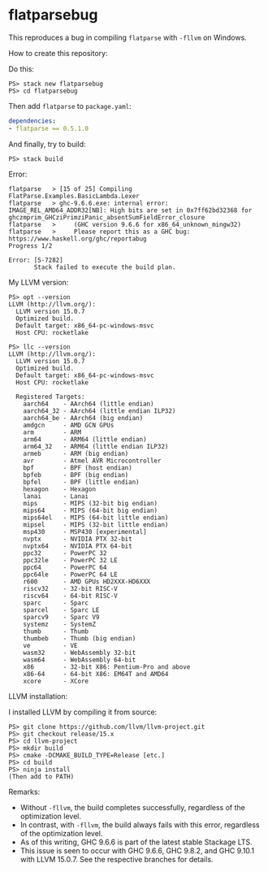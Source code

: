 # flatparsebug

This reproduces a bug in compiling `flatparse` with `-fllvm` on Windows.

How to create this repository:

Do this:
```
PS> stack new flatparsebug
PS> cd flatparsebug
```

Then add `flatparse` to `package.yaml`:

```yaml
dependencies:
- flatparse == 0.5.1.0
```

And finally, try to build:

```
PS> stack build
```

Error:
```
flatparse   > [15 of 25] Compiling FlatParse.Examples.BasicLambda.Lexer
flatparse   > ghc-9.6.6.exe: internal error: IMAGE_REL_AMD64_ADDR32[NB]: High bits are set in 0x7ff62bd32368 for ghczmprim_GHCziPrimziPanic_absentSumFieldError_closure
flatparse   >     (GHC version 9.6.6 for x86_64_unknown_mingw32)
flatparse   >     Please report this as a GHC bug:  https://www.haskell.org/ghc/reportabug
Progress 1/2

Error: [S-7282]
       Stack failed to execute the build plan.
```

My LLVM version:
```
PS> opt --version
LLVM (http://llvm.org/):
  LLVM version 15.0.7
  Optimized build.
  Default target: x86_64-pc-windows-msvc
  Host CPU: rocketlake

PS> llc --version
LLVM (http://llvm.org/):
  LLVM version 15.0.7
  Optimized build.
  Default target: x86_64-pc-windows-msvc
  Host CPU: rocketlake

  Registered Targets:
    aarch64    - AArch64 (little endian)
    aarch64_32 - AArch64 (little endian ILP32)
    aarch64_be - AArch64 (big endian)
    amdgcn     - AMD GCN GPUs
    arm        - ARM
    arm64      - ARM64 (little endian)
    arm64_32   - ARM64 (little endian ILP32)
    armeb      - ARM (big endian)
    avr        - Atmel AVR Microcontroller
    bpf        - BPF (host endian)
    bpfeb      - BPF (big endian)
    bpfel      - BPF (little endian)
    hexagon    - Hexagon
    lanai      - Lanai
    mips       - MIPS (32-bit big endian)
    mips64     - MIPS (64-bit big endian)
    mips64el   - MIPS (64-bit little endian)
    mipsel     - MIPS (32-bit little endian)
    msp430     - MSP430 [experimental]
    nvptx      - NVIDIA PTX 32-bit
    nvptx64    - NVIDIA PTX 64-bit
    ppc32      - PowerPC 32
    ppc32le    - PowerPC 32 LE
    ppc64      - PowerPC 64
    ppc64le    - PowerPC 64 LE
    r600       - AMD GPUs HD2XXX-HD6XXX
    riscv32    - 32-bit RISC-V
    riscv64    - 64-bit RISC-V
    sparc      - Sparc
    sparcel    - Sparc LE
    sparcv9    - Sparc V9
    systemz    - SystemZ
    thumb      - Thumb
    thumbeb    - Thumb (big endian)
    ve         - VE
    wasm32     - WebAssembly 32-bit
    wasm64     - WebAssembly 64-bit
    x86        - 32-bit X86: Pentium-Pro and above
    x86-64     - 64-bit X86: EM64T and AMD64
    xcore      - XCore
```

LLVM installation:

I installed LLVM by compiling it from source:
```
PS> git clone https://github.com/llvm/llvm-project.git
PS> git checkout release/15.x
PS> cd llvm-project
PS> mkdir build
PS> cmake -DCMAKE_BUILD_TYPE=Release [etc.]
PS> cd build
PS> ninja install
(Then add to PATH)
```

Remarks:
- Without `-fllvm`, the build completes successfully, regardless of
  the optimization level.
- In contrast, with `-fllvm`, the build always fails with this error,
  regardless of the optimization level.
- As of this writing, GHC 9.6.6 is part of the latest stable Stackage LTS.
- This issue is seen to occur with GHC 9.6.6, GHC 9.8.2, and GHC 9.10.1 with
  LLVM 15.0.7. See the respective branches for details.
